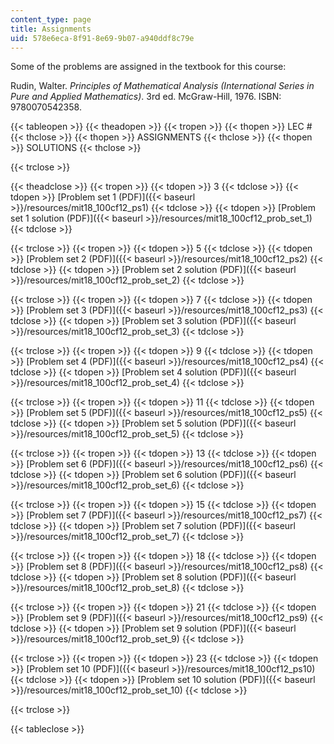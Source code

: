 ```yaml
---
content_type: page
title: Assignments
uid: 578e6eca-8f91-8e69-9b07-a940ddf8c79e
---
```


Some of the problems are assigned in the textbook for this course:

Rudin, Walter. _Principles of Mathematical Analysis (International Series in Pure and Applied Mathematics)_. 3rd ed. McGraw-Hill, 1976. ISBN: 9780070542358.

{{< tableopen >}}
{{< theadopen >}}
{{< tropen >}}
{{< thopen >}}
LEC #
{{< thclose >}}
{{< thopen >}}
ASSIGNMENTS
{{< thclose >}}
{{< thopen >}}
SOLUTIONS
{{< thclose >}}

{{< trclose >}}

{{< theadclose >}}
{{< tropen >}}
{{< tdopen >}}
3
{{< tdclose >}}
{{< tdopen >}}
[Problem set 1 (PDF)]({{< baseurl >}}/resources/mit18_100cf12_ps1)
{{< tdclose >}}
{{< tdopen >}}
[Problem set 1 solution (PDF)]({{< baseurl >}}/resources/mit18_100cf12_prob_set_1)
{{< tdclose >}}

{{< trclose >}}
{{< tropen >}}
{{< tdopen >}}
5
{{< tdclose >}}
{{< tdopen >}}
[Problem set 2 (PDF)]({{< baseurl >}}/resources/mit18_100cf12_ps2)
{{< tdclose >}}
{{< tdopen >}}
[Problem set 2 solution (PDF)]({{< baseurl >}}/resources/mit18_100cf12_prob_set_2)
{{< tdclose >}}

{{< trclose >}}
{{< tropen >}}
{{< tdopen >}}
7
{{< tdclose >}}
{{< tdopen >}}
[Problem set 3 (PDF)]({{< baseurl >}}/resources/mit18_100cf12_ps3)
{{< tdclose >}}
{{< tdopen >}}
[Problem set 3 solution (PDF)]({{< baseurl >}}/resources/mit18_100cf12_prob_set_3)
{{< tdclose >}}

{{< trclose >}}
{{< tropen >}}
{{< tdopen >}}
9
{{< tdclose >}}
{{< tdopen >}}
[Problem set 4 (PDF)]({{< baseurl >}}/resources/mit18_100cf12_ps4)
{{< tdclose >}}
{{< tdopen >}}
[Problem set 4 solution (PDF)]({{< baseurl >}}/resources/mit18_100cf12_prob_set_4)
{{< tdclose >}}

{{< trclose >}}
{{< tropen >}}
{{< tdopen >}}
11
{{< tdclose >}}
{{< tdopen >}}
[Problem set 5 (PDF)]({{< baseurl >}}/resources/mit18_100cf12_ps5)
{{< tdclose >}}
{{< tdopen >}}
[Problem set 5 solution (PDF)]({{< baseurl >}}/resources/mit18_100cf12_prob_set_5)
{{< tdclose >}}

{{< trclose >}}
{{< tropen >}}
{{< tdopen >}}
13
{{< tdclose >}}
{{< tdopen >}}
[Problem set 6 (PDF)]({{< baseurl >}}/resources/mit18_100cf12_ps6)
{{< tdclose >}}
{{< tdopen >}}
[Problem set 6 solution (PDF)]({{< baseurl >}}/resources/mit18_100cf12_prob_set_6)
{{< tdclose >}}

{{< trclose >}}
{{< tropen >}}
{{< tdopen >}}
15
{{< tdclose >}}
{{< tdopen >}}
[Problem set 7 (PDF)]({{< baseurl >}}/resources/mit18_100cf12_ps7)
{{< tdclose >}}
{{< tdopen >}}
[Problem set 7 solution (PDF)]({{< baseurl >}}/resources/mit18_100cf12_prob_set_7)
{{< tdclose >}}

{{< trclose >}}
{{< tropen >}}
{{< tdopen >}}
18
{{< tdclose >}}
{{< tdopen >}}
[Problem set 8 (PDF)]({{< baseurl >}}/resources/mit18_100cf12_ps8)
{{< tdclose >}}
{{< tdopen >}}
[Problem set 8 solution (PDF)]({{< baseurl >}}/resources/mit18_100cf12_prob_set_8)
{{< tdclose >}}

{{< trclose >}}
{{< tropen >}}
{{< tdopen >}}
21
{{< tdclose >}}
{{< tdopen >}}
[Problem set 9 (PDF)]({{< baseurl >}}/resources/mit18_100cf12_ps9)
{{< tdclose >}}
{{< tdopen >}}
[Problem set 9 solution (PDF)]({{< baseurl >}}/resources/mit18_100cf12_prob_set_9)
{{< tdclose >}}

{{< trclose >}}
{{< tropen >}}
{{< tdopen >}}
23
{{< tdclose >}}
{{< tdopen >}}
[Problem set 10 (PDF)]({{< baseurl >}}/resources/mit18_100cf12_ps10)
{{< tdclose >}}
{{< tdopen >}}
[Problem set 10 solution (PDF)]({{< baseurl >}}/resources/mit18_100cf12_prob_set_10)
{{< tdclose >}}

{{< trclose >}}

{{< tableclose >}}